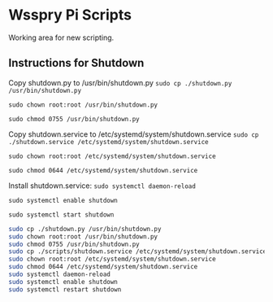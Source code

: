 # Wsspry Pi Scripts

Working area for new scripting.

## Instructions for Shutdown

Copy shutdown.py to /usr/bin/shutdown.py
`sudo cp ./shutdown.py /usr/bin/shutdown.py`

`sudo chown root:root /usr/bin/shutdown.py`

`sudo chmod 0755 /usr/bin/shutdown.py`

Copy shutdown.service to /etc/systemd/system/shutdown.service
`sudo cp ./shutdown.service /etc/systemd/system/shutdown.service`

`sudo chown root:root /etc/systemd/system/shutdown.service`

`sudo chmod 0644 /etc/systemd/system/shutdown.service`

Install shutdown.service:
`sudo systemctl daemon-reload`

`sudo systemctl enable shutdown`

`sudo systemctl start shutdown`


``` bash
sudo cp ./shutdown.py /usr/bin/shutdown.py
sudo chown root:root /usr/bin/shutdown.py
sudo chmod 0755 /usr/bin/shutdown.py
sudo cp ./scripts/shutdown.service /etc/systemd/system/shutdown.service
sudo chown root:root /etc/systemd/system/shutdown.service
sudo chmod 0644 /etc/systemd/system/shutdown.service
sudo systemctl daemon-reload
sudo systemctl enable shutdown
sudo systemctl restart shutdown
```
